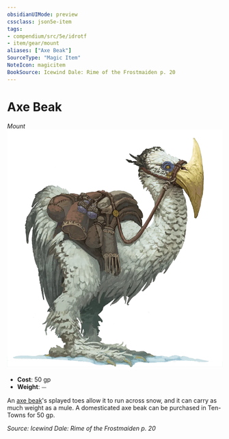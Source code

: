 ```yaml
---
obsidianUIMode: preview
cssclass: json5e-item
tags:
- compendium/src/5e/idrotf
- item/gear/mount
aliases: ["Axe Beak"]
SourceType: "Magic Item"
NoteIcon: magicitem
BookSource: Icewind Dale: Rime of the Frostmaiden p. 20
---
```

# Axe Beak
*Mount*  
![](https://raw.githubusercontent.com/5etools-mirror-2/5etools-img/main/items/IDRotF/Axe%20Beak.webp#right)  

- **Cost**: 50 gp
- **Weight**: ⏤

An [axe beak](/2-Mechanics/CLI/bestiary/beast/axe-beak.md)'s splayed toes allow it to run across snow, and it can carry as much weight as a mule. A domesticated axe beak can be purchased in Ten-Towns for 50 gp.

*Source: Icewind Dale: Rime of the Frostmaiden p. 20*
